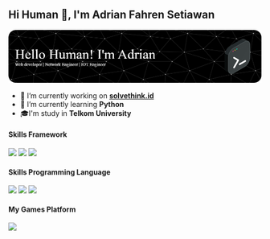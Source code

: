 ## Hi Human 👋, I'm Adrian Fahren Setiawan

<!-- **AdrianIchiro/AdrianIchiro** is a ✨ _special_ ✨ repository because its `README.md` (this file) appears on your GitHub profile. -->

![Adrian Fahren](https://raw.githubusercontent.com/AdrianIchiro/AdrianIchiro/main/img/border.png)

- 🔭 I’m currently working on [**solvethink.id**](https://www.solvethink.id/)
- 🌱 I’m currently learning **Python**
- 🎓I'm study in **Telkom University**

#### Skills Framework

<p>
    <img src="https://img.shields.io/badge/Laravel-FF2D20?style=for-the-badge&logo=laravel&logoColor=white" />
    <img src="https://img.shields.io/badge/livewire-4e56a6?style=for-the-badge&logo=livewire&logoColor=white" />
    <img src="https://img.shields.io/badge/Postman-FF6C37?style=for-the-badge&logo=Postman&logoColor=white" />
</p>

#### Skills Programming Language

<p>
    <img src="https://img.shields.io/badge/PHP-777BB4?style=for-the-badge&logo=php&logoColor=white" />
    <img src="https://img.shields.io/badge/Python-FFD43B?style=for-the-badge&logo=python&logoColor=blue" />
    <img src="https://img.shields.io/badge/JavaScript-323330?style=for-the-badge&logo=javascript&logoColor=F7DF1E" />
</p>

#### My Games Platform

<p>
    <a href="https://steamcommunity.com/profiles/76561199215297888/"><img src="https://img.shields.io/badge/Steam-000000?style=for-the-badge&logo=steam&logoColor=white" /></a>
</p>

<!-- - 👯 I’m looking to collaborate on ...
- 🤔 I’m looking for help with ...
- 💬 Ask me about ...
- 📫 How to reach me: ...
- 😄 Pronouns: ...
- ⚡ Fun fact: ... -->
